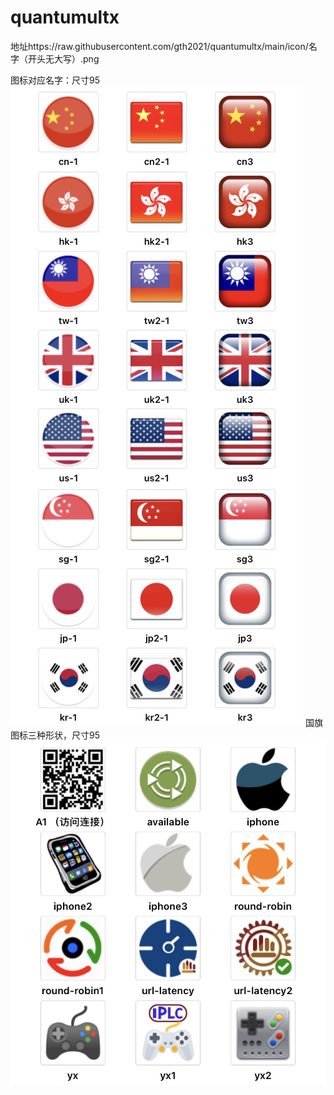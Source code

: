 # quantumultx
地址https://raw.githubusercontent.com/gth2021/quantumultx/main/icon/名字（开头无大写）.png

图标对应名字：尺寸95
![image](https://github.com/gth2021/quantumultx/blob/main/icon/z2.JPEG)
国旗图标三种形状，尺寸95
![image](https://raw.githubusercontent.com/gth2021/quantumultx/main/icon/z1.JPEG)
